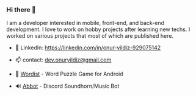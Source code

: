 ### Hi there 👋
<!--
**onur-yildiz/onur-yildiz** is a ✨ _special_ ✨ repository because its `README.md` (this file) appears on your GitHub profile.

Here are some ideas to get you started:

- 🔭 I’m currently working on ...
- 🌱 I’m currently learning ...
- 👯 I’m looking to collaborate on ...
- 🤔 I’m looking for help with ...
- 💬 Ask me about ...
- 📫 How to reach me: ...
- 😄 Pronouns: ...
- ⚡ Fun fact: ...
-->

I am a developer interested in mobile, front-end, and back-end development. I love to work on hobby projects after learning new techs. I worked on various projects that most of which are published here.

- 📖 LinkedIn: <https://linkedin.com/in/onur-yildiz-929075142>

- 📫 contact: dev.onuryildiz@gmail.com

- 🎲 [Wordist](https://play.google.com/store/apps/details?id=com.solwic.wordist)  - Word Puzzle Game for Android

- 🔊 [Abbot](https://onur-yildiz.github.io/abbot/) - Discord Soundhorn/Music Bot
